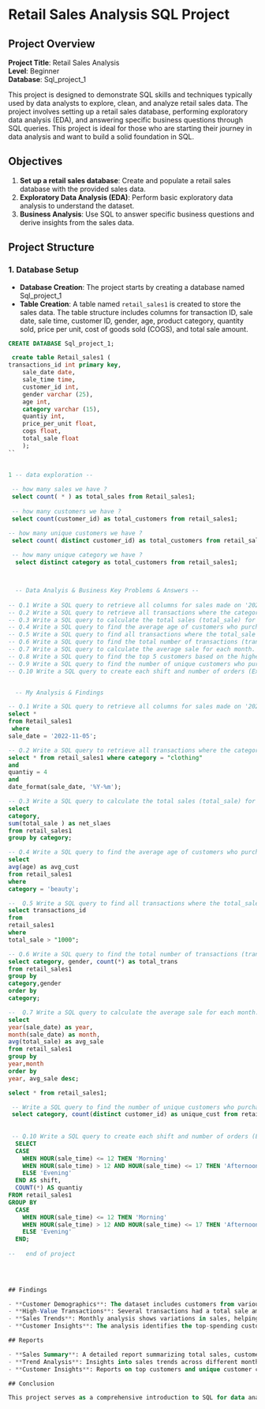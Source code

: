 # Retail Sales Analysis SQL Project

## Project Overview

**Project Title**: Retail Sales Analysis  
**Level**: Beginner  
**Database**:  Sql_project_1

This project is designed to demonstrate SQL skills and techniques typically used by data analysts to explore, clean, and analyze retail sales data. The project involves setting up a retail sales database, performing exploratory data analysis (EDA), and answering specific business questions through SQL queries. This project is ideal for those who are starting their journey in data analysis and want to build a solid foundation in SQL.

## Objectives

1. **Set up a retail sales database**: Create and populate a retail sales database with the provided sales data.
2. **Exploratory Data Analysis (EDA)**: Perform basic exploratory data analysis to understand the dataset.
3. **Business Analysis**: Use SQL to answer specific business questions and derive insights from the sales data.

## Project Structure

### 1. Database Setup

- **Database Creation**: The project starts by creating a database named  Sql_project_1  
- **Table Creation**: A table named `retail_sales1` is created to store the sales data. The table structure includes columns for transaction ID, sale date, sale time, customer ID, gender, age, product category, quantity sold, price per unit, cost of goods sold (COGS), and total sale amount.

```sql
CREATE DATABASE Sql_project_1;

 create table Retail_sales1 (
transactions_id int primary key,
	sale_date date,
	sale_time time,
	customer_id	int,
    gender varchar (25),
	age	int,
    category varchar (15),
	quantiy int,
	price_per_unit float,
	cogs float,
	total_sale float
    );
``

 
1 -- data exploration --
 
 -- how many sales we have ?
 select count( * ) as total_sales from Retail_sales1;
 
 -- how many customers we have ?
 select count(customer_id) as total_customers from retail_sales1;

-- how many unique customers we have ?
 select count( distinct customer_id) as total_customers from retail_sales1;
 
 -- how many unique category we have ?
  select distinct category as total_customers from retail_sales1;



  -- Data Analyis & Business Key Problems & Answers -- 
 
-- Q.1 Write a SQL query to retrieve all columns for sales made on '2022-11-05
-- Q.2 Write a SQL query to retrieve all transactions where the category is 'Clothing' and the quantity sold is more than 10 in the month of Nov-2022
-- Q.3 Write a SQL query to calculate the total sales (total_sale) for each category.
-- Q.4 Write a SQL query to find the average age of customers who purchased items from the 'Beauty' category.
-- Q.5 Write a SQL query to find all transactions where the total_sale is greater than 1000.
-- Q.6 Write a SQL query to find the total number of transactions (transaction_id) made by each gender in each category.
-- Q.7 Write a SQL query to calculate the average sale for each month. Find out best selling month in each year
-- Q.8 Write a SQL query to find the top 5 customers based on the highest total sales 
-- Q.9 Write a SQL query to find the number of unique customers who purchased items from each category.
-- Q.10 Write a SQL query to create each shift and number of orders (Example Morning <=12, Afternoon Between 12 & 17, Evening >17)


  -- My Analysis & Findings

-- Q.1 Write a SQL query to retrieve all columns for sales made on '2022-11-05
select * 
from Retail_sales1
 where
sale_date = '2022-11-05';

-- Q.2 Write a SQL query to retrieve all transactions where the category is 'Clothing' and the quantity sold is more than 10 in the month of Nov-2022
select * from retail_sales1 where category = "clothing" 
and 
quantiy = 4
and 
date_format(sale_date, '%Y-%m');

-- Q.3 Write a SQL query to calculate the total sales (total_sale) for each category ?
select 
category, 
sum(total_sale ) as net_slaes 
from retail_sales1
group by category;

-- Q.4 Write a SQL query to find the average age of customers who purchased items from the 'Beauty' category?
select 
avg(age) as avg_cust
from retail_sales1
where
category = 'beauty';

--  Q.5 Write a SQL query to find all transactions where the total_sale is greater than 1000?
select transactions_id
from 
retail_sales1
where 
total_sale > "1000"; 

-- Q.6 Write a SQL query to find the total number of transactions (transaction_id) made by each gender in each category?
select category, gender, count(*) as total_trans
from retail_sales1
group by
category,gender
order by
category;

--  Q.7 Write a SQL query to calculate the average sale for each month. Find out best selling month in each year?
select 
year(sale_date) as year,
month(sale_date) as month,
avg(total_sale) as avg_sale
from retail_sales1
group by
year,month
order by
year, avg_sale desc;

select * from retail_sales1;

 -- Write a SQL query to find the number of unique customers who purchased items from each category?
 select category, count(distinct customer_id) as unique_cust from retail_sales1 group by category;
 
 
 -- Q.10 Write a SQL query to create each shift and number of orders (Example Morning <=12, Afternoon Between 12 & 17, Evening >17)?
  SELECT
  CASE
    WHEN HOUR(sale_time) <= 12 THEN 'Morning'
    WHEN HOUR(sale_time) > 12 AND HOUR(sale_time) <= 17 THEN 'Afternoon'
    ELSE 'Evening'
  END AS shift,
  COUNT(*) AS quantiy
FROM retail_sales1
GROUP BY
  CASE
    WHEN HOUR(sale_time) <= 12 THEN 'Morning'
    WHEN HOUR(sale_time) > 12 AND HOUR(sale_time) <= 17 THEN 'Afternoon'
    ELSE 'Evening'         
  END;
  
--   end of project

 

                                                                                                                                  
## Findings

- **Customer Demographics**: The dataset includes customers from various age groups, with sales distributed across different categories such as Clothing and Beauty.
- **High-Value Transactions**: Several transactions had a total sale amount greater than 1000, indicating premium purchases.
- **Sales Trends**: Monthly analysis shows variations in sales, helping identify peak seasons.
- **Customer Insights**: The analysis identifies the top-spending customers and the most popular product categories.

## Reports

- **Sales Summary**: A detailed report summarizing total sales, customer demographics, and category performance.
- **Trend Analysis**: Insights into sales trends across different months and shifts.
- **Customer Insights**: Reports on top customers and unique customer counts per category.

## Conclusion

This project serves as a comprehensive introduction to SQL for data analysts, covering database setup, data cleaning, exploratory data analysis, and business-driven SQL queries. The findings from this project can help drive business decisions by understanding sales patterns, customer behavior, and product performance.


 

 
 
